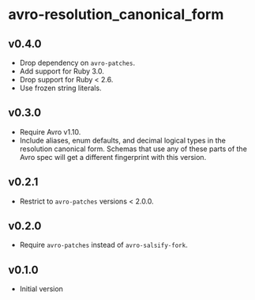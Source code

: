 # avro-resolution_canonical_form

## v0.4.0
- Drop dependency on `avro-patches`.
- Add support for Ruby 3.0.
- Drop support for Ruby < 2.6.
- Use frozen string literals.

## v0.3.0
- Require Avro v1.10.
- Include aliases, enum defaults, and decimal logical types in the resolution
  canonical form. Schemas that use any of these parts of the Avro spec will
  get a different fingerprint with this version.

## v0.2.1
- Restrict to `avro-patches` versions < 2.0.0.

## v0.2.0
- Require `avro-patches` instead of `avro-salsify-fork`.

## v0.1.0
- Initial version
